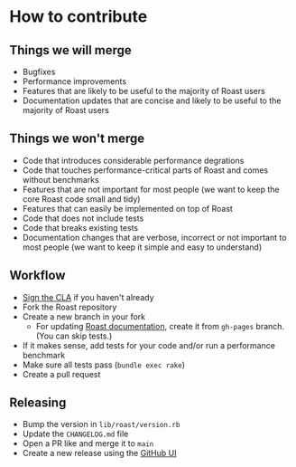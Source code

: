 # How to contribute

## Things we will merge

* Bugfixes
* Performance improvements
* Features that are likely to be useful to the majority of Roast users
* Documentation updates that are concise and likely to be useful to the majority of Roast users

## Things we won't merge

* Code that introduces considerable performance degrations
* Code that touches performance-critical parts of Roast and comes without benchmarks
* Features that are not important for most people (we want to keep the core Roast code small and tidy)
* Features that can easily be implemented on top of Roast
* Code that does not include tests
* Code that breaks existing tests
* Documentation changes that are verbose, incorrect or not important to most people (we want to keep it simple and easy to understand)

## Workflow

* [Sign the CLA](https://cla.shopify.com/) if you haven't already
* Fork the Roast repository
* Create a new branch in your fork
  * For updating [Roast documentation](https://shopify.github.io/roast/), create it from `gh-pages` branch. (You can skip tests.)
* If it makes sense, add tests for your code and/or run a performance benchmark
* Make sure all tests pass (`bundle exec rake`)
* Create a pull request

## Releasing

* Bump the version in `lib/roast/version.rb`
* Update the `CHANGELOG.md` file
* Open a PR like and merge it to `main`
* Create a new release using the [GitHub UI](https://github.com/Shopify/roast/releases/new)
